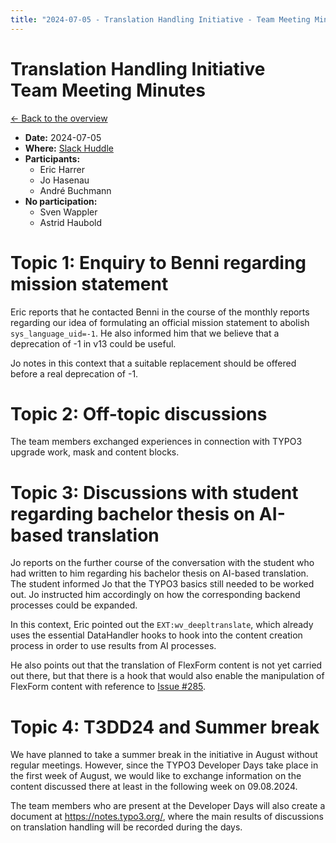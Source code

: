 ```yaml
---
title: "2024-07-05 - Translation Handling Initiative - Team Meeting Minutes"
---
```


# Translation Handling Initiative<br>Team Meeting Minutes

[← Back to the overview](https://notes.typo3.org/s/f3ae8fZSD)

- **Date:** 2024-07-05<br>
- **Where:** [Slack Huddle](https://app.slack.com/huddle/T024TUMLZ/C05D7UF1L8M)
- **Participants:**
    - Eric Harrer
    - Jo Hasenau
    - André Buchmann
- **No participation:**
    - Sven Wappler
    - Astrid Haubold

# Topic 1: Enquiry to Benni regarding mission statement

Eric reports that he contacted Benni in the course of the monthly reports regarding our idea of formulating an official mission statement to abolish `sys_language_uid=-1`. He also informed him that we believe that a deprecation of -1 in v13 could be useful.

Jo notes in this context that a suitable replacement should be offered before a real deprecation of -1.

# Topic 2: Off-topic discussions

The team members exchanged experiences in connection with TYPO3 upgrade work, mask and content blocks.

# Topic 3: Discussions with student regarding bachelor thesis on AI-based translation

Jo reports on the further course of the conversation with the student who had written to him regarding his bachelor thesis on AI-based translation. The student informed Jo that the TYPO3 basics still needed to be worked out. Jo instructed him accordingly on how the corresponding backend processes could be expanded.

In this context, Eric pointed out the `EXT:wv_deepltranslate`, which already uses the essential DataHandler hooks to hook into the content creation process in order to use results from AI processes.

He also points out that the translation of FlexForm content is not yet carried out there, but that there is a hook that would also enable the manipulation of FlexForm content with reference to [Issue #285](https://github.com/web-vision/wv_deepltranslate/issues/285).

# Topic 4: T3DD24 and Summer break

We have planned to take a summer break in the initiative in August without regular meetings. However, since the TYPO3 Developer Days take place in the first week of August, we would like to exchange information on the content discussed there at least in the following week on 09.08.2024.

The team members who are present at the Developer Days will also create a document at https://notes.typo3.org/, where the main results of discussions on translation handling will be recorded during the days.